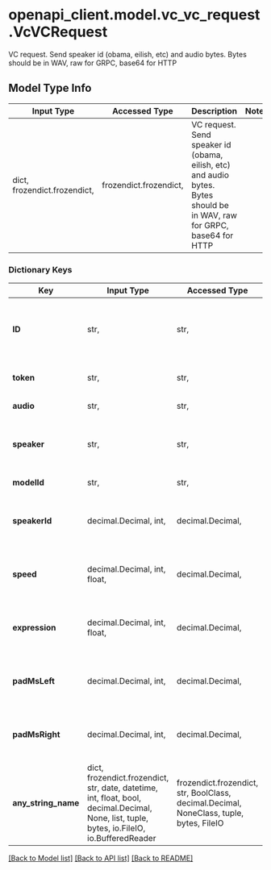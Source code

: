 # openapi_client.model.vc_vc_request.VcVCRequest

VC request. Send speaker id (obama, eilish, etc) and audio bytes. Bytes should be in WAV, raw for GRPC, base64 for HTTP

## Model Type Info
Input Type | Accessed Type | Description | Notes
------------ | ------------- | ------------- | -------------
dict, frozendict.frozendict,  | frozendict.frozendict,  | VC request. Send speaker id (obama, eilish, etc) and audio bytes. Bytes should be in WAV, raw for GRPC, base64 for HTTP | 

### Dictionary Keys
Key | Input Type | Accessed Type | Description | Notes
------------ | ------------- | ------------- | ------------- | -------------
**ID** | str,  | str,  | The identifier of the message. Used for tracking. Random UUID4 if not specified. Don&#x27;t use if you don&#x27;t need it specifically | [optional] 
**token** | str,  | str,  | The token for query. make sure you have correct permissions | [optional] 
**audio** | str,  | str,  | Audio to convert, WAV format. | [optional] 
**speaker** | str,  | str,  | Identifier of speaker. Obama, musk, etc. look at https://tts.mynalabs.ai/ for speakers | [optional] 
**modelId** | str,  | str,  | Identifier of model to use. Only for new vc | [optional] 
**speakerId** | decimal.Decimal, int,  | decimal.Decimal,  | Identifier of speaker. Obama, musk, etc. look at https://tts.mynalabs.ai/ for speakers | [optional] value must be a 32 bit integer
**speed** | decimal.Decimal, int, float,  | decimal.Decimal,  | Speed coefficient. | [optional] value must be a 64 bit float
**expression** | decimal.Decimal, int, float,  | decimal.Decimal,  | Expression coefficient. | [optional] value must be a 64 bit float
**padMsLeft** | decimal.Decimal, int,  | decimal.Decimal,  | Milliseconds of silence appended to the left of result audio. | [optional] value must be a 32 bit integer
**padMsRight** | decimal.Decimal, int,  | decimal.Decimal,  | Milliseconds of silence appended to the right of result audio. | [optional] value must be a 32 bit integer
**any_string_name** | dict, frozendict.frozendict, str, date, datetime, int, float, bool, decimal.Decimal, None, list, tuple, bytes, io.FileIO, io.BufferedReader | frozendict.frozendict, str, BoolClass, decimal.Decimal, NoneClass, tuple, bytes, FileIO | any string name can be used but the value must be the correct type | [optional]

[[Back to Model list]](../../README.md#documentation-for-models) [[Back to API list]](../../README.md#documentation-for-api-endpoints) [[Back to README]](../../README.md)

